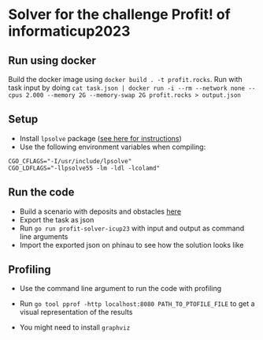# Solver for the challenge Profit! of informaticup2023

## Run using docker

Build the docker image using `docker build . -t profit.rocks`. Run with task input by doing `cat task.json | docker run -i --rm --network none --cpus 2.000 --memory 2G --memory-swap 2G profit.rocks > output.json`



## Setup

- Install `lpsolve` package ([see here for instructions](https://pkg.go.dev/github.com/draffensperger/golp#section-readme))
- Use the following environment variables when compiling:

```
CGO_CFLAGS="-I/usr/include/lpsolve"
CGO_LDFLAGS="-llpsolve55 -lm -ldl -lcolamd"
```

## Run the code

- Build a scenario with deposits and obstacles [here](https://profit.phinau.de)
- Export the task as json 
- Run `go run profit-solver-icup23` with input and output as command line arguments
- Import the exported json on phinau to see how the solution looks like

## Profiling

- Use the command line argument to run the code with profiling

- Run `go tool pprof -http localhost:8080 PATH_TO_PTOFILE_FILE` to get a visual representation of the results 
- You might need to install `graphviz`
